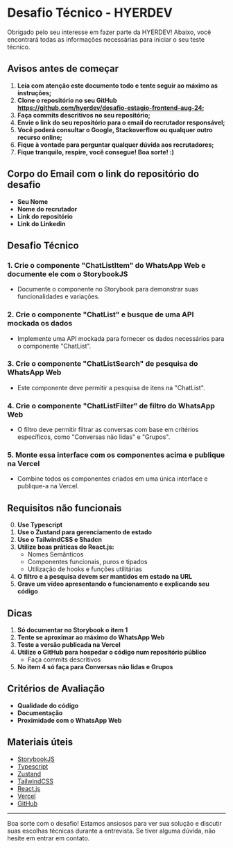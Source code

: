 # Desafio Técnico - HYERDEV

Obrigado pelo seu interesse em fazer parte da HYERDEV! Abaixo, você encontrará todas as informações necessárias para iniciar o seu teste técnico.

## Avisos antes de começar

1. **Leia com atenção este documento todo e tente seguir ao máximo as instruções;**
2. **Clone o repositório no seu GitHub https://github.com/hyerdev/desafio-estagio-frontend-aug-24;**
3. **Faça commits descritivos no seu repositório;**
4. **Envie o link do seu repositório para o email do recrutador responsável;**
5. **Você poderá consultar o Google, Stackoverflow ou qualquer outro recurso online;**
6. **Fique à vontade para perguntar qualquer dúvida aos recrutadores;**
7. **Fique tranquilo, respire, você consegue! Boa sorte! :)**

## Corpo do Email com o link do repositório do desafio

- **Seu Nome**
- **Nome do recrutador**
- **Link do repositório**
- **Link do Linkedin**

## Desafio Técnico

### 1. Crie o componente "ChatListItem" do WhatsApp Web e documente ele com o StorybookJS

- Documente o componente no Storybook para demonstrar suas funcionalidades e variações.

### 2. Crie o componente "ChatList" e busque de uma API mockada os dados

- Implemente uma API mockada para fornecer os dados necessários para o componente "ChatList".

### 3. Crie o componente "ChatListSearch" de pesquisa do WhatsApp Web

- Este componente deve permitir a pesquisa de itens na "ChatList".

### 4. Crie o componente "ChatListFilter" de filtro do WhatsApp Web

- O filtro deve permitir filtrar as conversas com base em critérios específicos, como "Conversas não lidas" e "Grupos".

### 5. Monte essa interface com os componentes acima e publique na Vercel

- Combine todos os componentes criados em uma única interface e publique-a na Vercel.

## Requisitos não funcionais

0. **Use Typescript**
1. **Use o Zustand para gerenciamento de estado**
2. **Use o TailwindCSS e Shadcn**
3. **Utilize boas práticas do React.js:**
   - Nomes Semânticos
   - Componentes funcionais, puros e tipados
   - Utilização de hooks e funções utilitárias
4. **O filtro e a pesquisa devem ser mantidos em estado na URL**
5. **Grave um vídeo apresentando o funcionamento e explicando seu código**

## Dicas

1. **Só documentar no Storybook o item 1**
2. **Tente se aproximar ao máximo do WhatsApp Web**
3. **Teste a versão publicada na Vercel**
4. **Utilize o GitHub para hospedar o código num repositório público**
   - Faça commits descritivos
5. **No item 4 só faça para Conversas não lidas e Grupos**

## Critérios de Avaliação

- **Qualidade do código**
- **Documentação**
- **Proximidade com o WhatsApp Web**

## Materiais úteis

- [StorybookJS](https://storybook.js.org/)
- [Typescript](https://www.typescriptlang.org/)
- [Zustand](https://zustand.surge.sh/)
- [TailwindCSS](https://tailwindcss.com/)
- [React.js](https://reactjs.org/)
- [Vercel](https://vercel.com/)
- [GitHub](https://github.com/)

---

Boa sorte com o desafio! Estamos ansiosos para ver sua solução e discutir suas escolhas técnicas durante a entrevista. Se tiver alguma dúvida, não hesite em entrar em contato.
